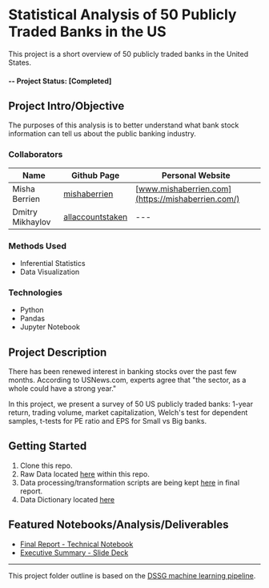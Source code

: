 # Statistical Analysis of 50 Publicly Traded Banks in the US
This project is a short overview of 50 publicly traded banks in the United States.

#### -- Project Status: [Completed]

## Project Intro/Objective
The purposes of this analysis is to better understand what bank stock information can tell us about the public banking industry.

### Collaborators
|Name     |  Github Page   |  Personal Website  |
|---------|-----------------|--------------------|
|Misha Berrien | [mishaberrien](https://github.com/mishaberrien)| [www.mishaberrien.com](https://mishaberrien.com/)  |
|Dmitry Mikhaylov | [allaccountstaken](https://github.com/allaccountstaken) | --- |

### Methods Used
* Inferential Statistics
* Data Visualization

### Technologies
* Python
* Pandas
* Jupyter Notebook

## Project Description
There has been renewed interest in banking stocks over the past few months. According to USNews.com, experts agree that "the sector, as a whole could have a strong year."

In this project, we present a survey of 50 US publicly traded banks: 1-year return, trading volume, market capitalization, Welch's test for dependent samples, t-tests for PE ratio and EPS for Small vs Big banks.

## Getting Started

1. Clone this repo.
2. Raw Data located [here](https://github.com/mishaberrien/survey_public_banks/tree/master/data/01_raw) within this repo.
3. Data processing/transformation scripts are being kept [here](https://github.com/mishaberrien/survey_public_banks/tree/master/results) in final report.
4. Data Dictionary located [here](https://github.com/mishaberrien/survey_public_banks/tree/master/references)


## Featured Notebooks/Analysis/Deliverables
* [Final Report - Technical Notebook](https://github.com/mishaberrien/survey_public_banks/blob/master/results/final_report.ipynb)
* [Executive Summary - Slide Deck](https://github.com/mishaberrien/survey_public_banks/blob/master/executive_summary.pdf)

***

This project folder outline is based on the [DSSG machine learning pipeline](https://github.com/dssg/hitchhikers-guide/tree/master/sources/curriculum/0_before_you_start/pipelines-and-project-workflow).
